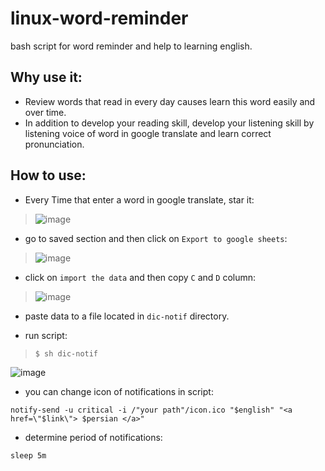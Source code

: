 # linux-word-reminder
bash script for word reminder and help to learning english.

## Why use it:
* Review words that read in every day causes learn this word easily and over time.
* In addition to develop your reading skill, develop your listening skill by listening voice of word in google translate and learn correct pronunciation.

## How to use:
* Every Time that enter a word in google translate, star it:
> ![image](https://user-images.githubusercontent.com/82968741/211553277-1cc6396f-f397-48bf-8004-2e7ad15256dc.png)


* go to saved section and then click on `Export to google sheets`:
>![image](https://user-images.githubusercontent.com/82968741/211554064-37529aef-d462-4937-a5b2-86d1d3efed83.png)


* click on `import the data` and then copy `C` and `D` column:
>![image](https://user-images.githubusercontent.com/82968741/211554581-7e64992b-13df-4d3e-9905-29c5b7cdb88f.png)


* paste data to a file located in `dic-notif` directory.

* run script:
>```
>$ sh dic-notif
>```

![image](https://user-images.githubusercontent.com/82968741/211560245-4f42888c-684a-4913-9e67-0d40a81cff70.png)


* you can change icon of notifications in script:
```
notify-send -u critical -i /"your path"/icon.ico "$english" "<a href=\"$link\"> $persian </a>"
```

* determine period of notifications:
```
sleep 5m
```



